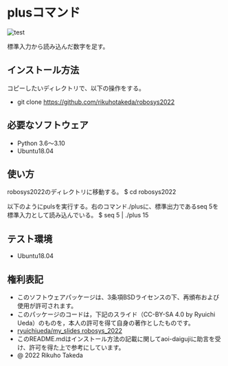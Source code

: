 # plusコマンド
![test](https://github.com/rikuhotakeda/robosys2022/actions/workflows/test.yml/badge.svg)

標準入力から読み込んだ数字を足す。

## インストール方法
コピーしたいディレクトリで、以下の操作をする。
* git clone https://github.com/rikuhotakeda/robosys2022

## 必要なソフトウェア
* Python 3.6～3.10
* Ubuntu18.04

## 使い方
robosys2022のディレクトリに移動する。
$ cd robosys2022

以下のようにpulsを実行する。右のコマンド./plusに、標準出力であるseq 5を標準入力として読み込んでいる。
$ seq 5 | ./plus
15


## テスト環境
* Ubuntu18.04

## 権利表記
* このソフトウェアパッケージは、3条項BSDライセンスの下、再頒布および使用が許可されます。
* このパッケージのコードは，下記のスライド（CC-BY-SA 4.0 by Ryuichi Ueda）のものを，本人の許可を得て自身の著作としたものです。
* [ryuichiueda/my_slides robosys_2022](https://github.com/ryuichiueda/my_slides/tree/master/robosys_2022)
* このREADME.mdはインストール方法の記載に関してaoi-daigujiに助言を受け、許可を得た上で参考にしています。
* @ 2022 Rikuho Takeda
